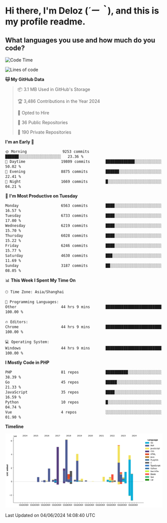 # **Hi there, I'm Deloz (*´ー｀*), and this is my profile readme.**

## **What languages you use and how much do you code?**

<!--START_SECTION:waka-->
![Code Time](http://img.shields.io/badge/Code%20Time-4%2C116%20hrs%2048%20mins-blue)

![Lines of code](https://img.shields.io/badge/From%20Hello%20World%20I%27ve%20Written-40.9%20million%20lines%20of%20code-blue)

**🐱 My GitHub Data** 

> 📦 3.1 MB Used in GitHub's Storage 
 > 
> 🏆 3,486 Contributions in the Year 2024
 > 
> 💼 Opted to Hire
 > 
> 📜 36 Public Repositories 
 > 
> 🔑 190 Private Repositories 
 > 
**I'm an Early 🐤** 

```text
🌞 Morning                9253 commits        ██████░░░░░░░░░░░░░░░░░░░   23.36 % 
🌆 Daytime                19809 commits       █████████████░░░░░░░░░░░░   50.02 % 
🌃 Evening                8875 commits        ██████░░░░░░░░░░░░░░░░░░░   22.41 % 
🌙 Night                  1669 commits        █░░░░░░░░░░░░░░░░░░░░░░░░   04.21 % 
```
📅 **I'm Most Productive on Tuesday** 

```text
Monday                   6563 commits        ████░░░░░░░░░░░░░░░░░░░░░   16.57 % 
Tuesday                  6733 commits        ████░░░░░░░░░░░░░░░░░░░░░   17.00 % 
Wednesday                6219 commits        ████░░░░░░░░░░░░░░░░░░░░░   15.70 % 
Thursday                 6028 commits        ████░░░░░░░░░░░░░░░░░░░░░   15.22 % 
Friday                   6246 commits        ████░░░░░░░░░░░░░░░░░░░░░   15.77 % 
Saturday                 4630 commits        ███░░░░░░░░░░░░░░░░░░░░░░   11.69 % 
Sunday                   3187 commits        ██░░░░░░░░░░░░░░░░░░░░░░░   08.05 % 
```


📊 **This Week I Spent My Time On** 

```text
🕑︎ Time Zone: Asia/Shanghai

💬 Programming Languages: 
Other                    44 hrs 9 mins       █████████████████████████   100.00 % 

🔥 Editors: 
Chrome                   44 hrs 9 mins       █████████████████████████   100.00 % 

💻 Operating System: 
Windows                  44 hrs 9 mins       █████████████████████████   100.00 % 
```

**I Mostly Code in PHP** 

```text
PHP                      81 repos            ██████████░░░░░░░░░░░░░░░   38.39 % 
Go                       45 repos            █████░░░░░░░░░░░░░░░░░░░░   21.33 % 
JavaScript               35 repos            ████░░░░░░░░░░░░░░░░░░░░░   16.59 % 
Python                   10 repos            █░░░░░░░░░░░░░░░░░░░░░░░░   04.74 % 
Vue                      4 repos             ░░░░░░░░░░░░░░░░░░░░░░░░░   01.90 % 
```



**Timeline**

![Lines of Code chart](https://raw.githubusercontent.com/deloz/deloz/main/assets/bar_graph.png)


 Last Updated on 04/06/2024 14:08:40 UTC
<!--END_SECTION:waka-->
